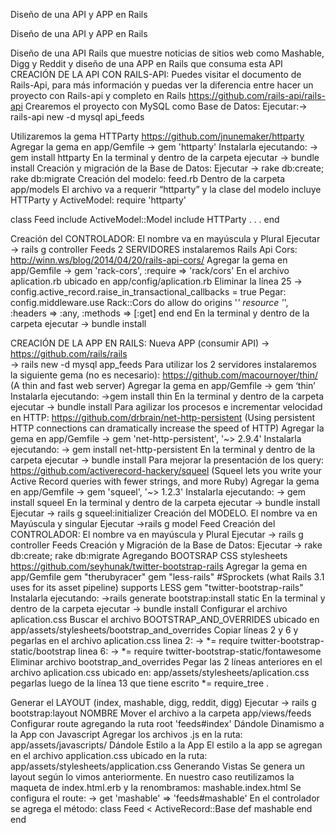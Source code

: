 Diseño de una API y APP en Rails 

Diseño de una API y APP en Rails 

Diseño de una API Rails que muestre noticias de sitios web como Mashable, Digg y Reddit y diseño de una APP en Rails que consuma esta API
CREACIÓN DE LA API CON RAILS-API:
Puedes visitar el documento de Rails-Api, para más información y puedas ver la diferencia entre hacer un proyecto con Rails-api y completo en Rails
https://github.com/rails-api/rails-api
Crearemos el proyecto con MySQL como Base de Datos:
Ejecutar:→ rails-api new -d mysql api_feeds

Utilizaremos la gema HTTParty
https://github.com/jnunemaker/httparty
Agregar la gema en app/Gemfile → gem 'httparty'
Instalarla ejecutando: → gem install httparty
En la terminal y dentro de la carpeta ejecutar → bundle install
Creación y migración de la Base de Datos:
Ejecutar → rake db:create; rake db:migrate
Creación del modelo: feed.rb
Dentro de la carpeta app/models
El archivo va a requerir “httparty” y la clase del modelo incluye HTTParty y ActiveModel:
require 'httparty'

class Feed
  include ActiveModel::Model
  include HTTParty
  .
  .
  .
end

Creación del CONTROLADOR: 
El nombre va en mayúscula y Plural
Ejecutar → rails g controller Feeds
2 SERVIDORES instalaremos Rails Api Cors:
http://winn.ws/blog/2014/04/20/rails-api-cors/
Agregar la gema en app/Gemfile → gem 'rack-cors', :require => 'rack/cors'
En el archivo aplication.rb ubicado en app/config/aplication.rb
Eliminar la línea 25 → config.active_record.raise_in_transactional_callbacks = true
Pegar:
config.middleware.use Rack::Cors do
  allow do
    origins '*'
    resource '*', :headers => :any, :methods => [:get]
  end
end
En la terminal y dentro de la carpeta ejecutar → bundle install

CREACIÓN DE LA APP EN RAILS:
Nueva APP (consumir API) → https://github.com/rails/rails	
→ rails new -d mysql app_feeds
Para utilizar los 2 servidores instalaremos la siguiente gema (no es necesario):
https://github.com/macournoyer/thin/
(A thin and fast web server)
Agregar la gema en app/Gemfile → gem ‘thin’
Instalarla ejecutando: →gem install thin
En la terminal y dentro de la carpeta ejecutar → bundle install
Para agilizar los procesos e incrementar velocidad en HTTP:
https://github.com/drbrain/net-http-persistent
(Using persistent HTTP connections can dramatically increase the speed of HTTP)
Agregar la gema en app/Gemfile → gem 'net-http-persistent', '~> 2.9.4'
Instalarla ejecutando: →  gem install net-http-persistent
En la terminal y dentro de la carpeta ejecutar → bundle install
Para mejorar la presentación de los query:
https://github.com/activerecord-hackery/squeel
(Squeel lets you write your Active Record queries with fewer strings, and more Ruby)
Agregar la gema en app/Gemfile → gem 'squeel', '~> 1.2.3'
Instalarla ejecutando: →  gem install squeel
En la terminal y dentro de la carpeta ejecutar → bundle install
Ejecutar → rails g squeel:initializer
Creación del MODELO.
El nombre va en Mayúscula y singular
Ejecutar →rails g model Feed
Creación del CONTROLADOR: 
El nombre va en mayúscula y Plural
Ejecutar → rails g controller Feeds
Creación y Migración de la Base de Datos: 
Ejecutar → rake db:create; rake db:migrate
Agregando BOOTSRAP  CSS stylesheets
https://github.com/seyhunak/twitter-bootstrap-rails
Agregar la gema en app/Gemfile 
gem "therubyracer"
gem "less-rails" #Sprockets (what Rails 3.1 uses for its asset pipeline) supports LESS
gem "twitter-bootstrap-rails"
Instalarla ejecutando: →rails generate bootstrap:install static
En la terminal y dentro de la carpeta ejecutar → bundle install
Configurar el archivo aplication.css
Buscar el archivo BOOTSTRAP_AND_OVERRIDES ubicado en app/assets/stylesheets/bootstrap_and_overrides
Copiar líneas 2 y 6 y pegarlas en el archivo aplication.css
	linea 2: → *= require twitter-bootstrap-static/bootstrap
linea 6: → *= require twitter-bootstrap-static/fontawesome
Eliminar archivo bootstrap_and_overrides
Pegar las 2 líneas anteriores en el archivo aplication.css ubicado en: app/assets/stylesheets/aplication.css pegarlas luego de la línea 13 que tiene escrito  *= require_tree .

Generar el LAYOUT (index, mashable, digg, reddit, digg)
Ejecutar → rails g bootstrap:layout NOMBRE
Mover el archivo a la carpeta app/views/feeds
Configurar route agregando la ruta root 'feeds#index'
Dándole Dinamismo a la App con Javascript
Agregar los archivos .js en la ruta: app/assets/javascripts/
Dándole Estilo a la App
El estilo a la app se agregan en el archivo application.css ubicado en la ruta: app/assets/stylesheets/application.css
Generando Vistas
Se genera un layout según lo vimos anteriormente. En nuestro caso reutilizamos la maqueta de index.html.erb y la renombramos: mashable.index.html
Se configura el route: → get 'mashable' => 'feeds#mashable'
En el controlador se agrega el método:
class Feed < ActiveRecord::Base
	def mashable
	end
end

